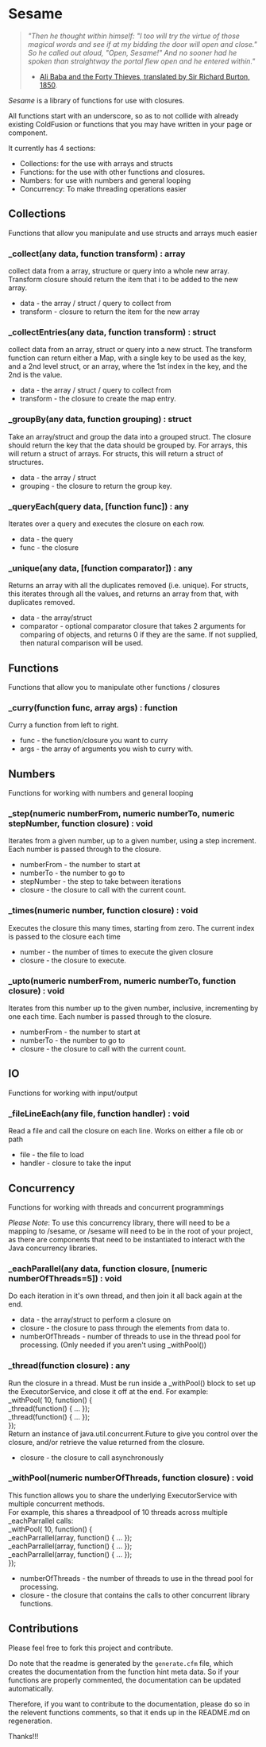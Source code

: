 
<!--
Copyright 2012 Mark Mandel

Licensed under the Apache License, Version 2.0 (the "License");
you may not use this file except in compliance with the License.
You may obtain a copy of the License at

http://www.apache.org/licenses/LICENSE-2.0

Unless required by applicable law or agreed to in writing, software
distributed under the License is distributed on an "AS IS" BASIS,
WITHOUT WARRANTIES OR CONDITIONS OF ANY KIND, either express or implied.
See the License for the specific language governing permissions and
limitations under the License.
-->

Sesame
======

> *"Then he thought within himself: "I too will try the virtue of those magical words and see if at my bidding the door will open and close." So he called out aloud, "Open, Sesame!" And no sooner had he spoken than straightway the portal flew open and he entered within."*<br/>
>	- [Ali Baba and the Forty Thieves, translated by Sir Richard Burton, 1850][1].

*Sesame* is a library of functions for use with closures.

All functions start with an underscore, so as to not collide with already existing ColdFusion or functions that you may have written in your page or component.

It currently has 4 sections:

- Collections: for the use with arrays and structs
- Functions: for the use with other functions and closures.
- Numbers: for use with numbers and general looping
- Concurrency: To make threading operations easier


## Collections ##

Functions that allow you manipulate and use structs and arrays much easier 

### _collect(any data, function transform) : array ###

collect data from a array, structure or query into a whole new array. Transform closure should return the item that i to be added to the new array. 

* data - the array / struct / query to collect from 
* transform - closure to return the item for the new array 

### _collectEntries(any data, function transform) : struct ###

collect data from an array, struct or query into a new struct. The transform function can return either a Map, with a single key to be used as the key, and a 2nd level struct, or an array, where the 1st index in the key, and the 2nd is the value. 

* data - the array / struct / query to collect from 
* transform - the closure to create the map entry. 

### _groupBy(any data, function grouping) : struct ###

Take an array/struct and group the data into a grouped struct. The closure should return the key that the data should be grouped by. For arrays, this will return a struct of arrays. For structs, this will return a struct of structures. 

* data - the array / struct 
* grouping - the closure to return the group key. 

### _queryEach(query data, [function func]) : any ###

Iterates over a query and executes the closure on each row. 

* data - the query 
* func - the closure 

### _unique(any data, [function comparator]) : any ###

Returns an array with all the duplicates removed (i.e. unique). For structs, this iterates through all the values, and returns an array from that, with duplicates removed. 

* data - the array/struct 
* comparator - optional comparator closure that takes 2 arguments for comparing of objects, and returns 0 if they are the same. If not supplied, then natural comparison will be used. 

## Functions ##

Functions that allow you to manipulate other functions / closures 

### _curry(function func, array args) : function ###

Curry a function from left to right. 

* func - the function/closure you want to curry 
* args - the array of arguments you wish to curry with. 

## Numbers ##

Functions for working with numbers and general looping 

### _step(numeric numberFrom, numeric numberTo, numeric stepNumber, function closure) : void ###

Iterates from a given number, up to a given number, using a step increment. Each number is passed through to the closure. 

* numberFrom - the number to start at 
* numberTo - the number to go to 
* stepNumber - the step to take between iterations 
* closure - the closure to call with the current count. 

### _times(numeric number, function closure) : void ###

Executes the closure this many times, starting from zero. The current index is passed to the closure each time 

* number - the number of times to execute the given closure 
* closure - the closure to execute. 

### _upto(numeric numberFrom, numeric numberTo, function closure) : void ###

Iterates from this number up to the given number, inclusive, incrementing by one each time. Each number is passed through to the closure. 

* numberFrom - the number to start at 
* numberTo - the number to go to 
* closure - the closure to call with the current count. 

## IO ##

Functions for working with input/output 

### _fileLineEach(any file, function handler) : void ###

Read a file and call the closure on each line. Works on either a file ob or path 

* file - the file to load 
* handler - closure to take the input 

## Concurrency ##


Functions for working with threads and concurrent programmings

*Please Note*: To use this concurrency library, there will need to be a mapping to /sesame, or /sesame will need to be in the root of your project, as there are components
that need to be instantiated to interact with the Java concurrency libraries.


### _eachParallel(any data, function closure, [numeric numberOfThreads=5]) : void ###

Do each iteration in it's own thread, and then join it all back again at the end. 

* data - the array/struct to perform a closure on 
* closure - the closure to pass through the elements from data to. 
* numberOfThreads - number of threads to use in the thread pool for processing. (Only needed if you aren't using _withPool()) 

### _thread(function closure) : any ###

Run the closure in a thread. Must be run inside a _withPool() block to set up the ExecutorService, and close it off at the end. For example:<br/> _withPool( 10, function() {<br/> _thread(function() { ... });<br/> _thread(function() { ... });<br/> }); <br/> Return an instance of java.util.concurrent.Future to give you control over the closure, and/or retrieve the value returned from the closure. 

* closure - the closure to call asynchronously 

### _withPool(numeric numberOfThreads, function closure) : void ###

This function allows you to share the underlying ExecutorService with multiple concurrent methods.<br/> For example, this shares a threadpool of 10 threads across multiple _eachParrallel calls:<br/> _withPool( 10, function() {<br/> _eachParrallel(array, function() { ... });<br/> _eachParrallel(array, function() { ... });<br/> _eachParrallel(array, function() { ... });<br/> }); 

* numberOfThreads - the number of threads to use in the thread pool for processing. 
* closure - the closure that contains the calls to other concurrent library functions. 


Contributions
-------------
Please feel free to fork this project and contribute.

Do note that the readme is generated by the `generate.cfm` file, which creates the documentation from the function hint meta data.
So if your functions are properly commented, the documentation can be updated automatically.

Therefore, if you want to contribute to the documentation, please do so in the relevent functions comments, so that it ends up in the README.md on regeneration.

Thanks!!!

[1]: http://classiclit.about.com/library/bl-etexts/arabian/bl-arabian-alibaba.htm

